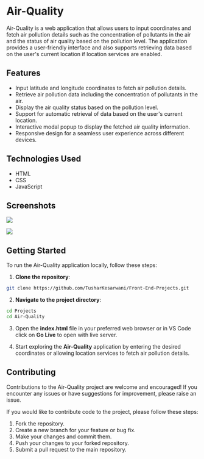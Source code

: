 # Air-Quality

Air-Quality is a web application that allows users to input coordinates and fetch air pollution details such as the concentration of pollutants in the air and the status of air quality based on the pollution level. The application provides a user-friendly interface and also supports retrieving data based on the user's current location if location services are enabled.

## Features

- Input latitude and longitude coordinates to fetch air pollution details.
- Retrieve air pollution data including the concentration of pollutants in the air.
- Display the air quality status based on the pollution level.
- Support for automatic retrieval of data based on the user's current location.
- Interactive modal popup to display the fetched air quality information.
- Responsive design for a seamless user experience across different devices.

## Technologies Used

- HTML
- CSS
- JavaScript

## Screenshots

![](https://github.com/TusharKesarwani/Front-End-Projects/assets/90151736/2fc47a46-6b8d-427f-863d-33b885e01c4e)

![](https://github.com/TusharKesarwani/Front-End-Projects/assets/90151736/9e012867-f46d-4269-94d7-89bfa581d001)

## Getting Started

To run the Air-Quality application locally, follow these steps:

1. **Clone the repository**:

```bash
git clone https://github.com/TusharKesarwani/Front-End-Projects.git
```

2.  **Navigate to the project directory**:

```bash
cd Projects
cd Air-Quality
```

3.  Open the **index.html** file in your preferred web browser or in VS Code click on **Go Live** to open with live server.

4.  Start exploring the **Air-Quality** application by entering the desired coordinates or allowing location services to fetch air pollution details.

## Contributing

Contributions to the Air-Quality project are welcome and encouraged! If you encounter any issues or have suggestions for improvement, please raise an issue.

If you would like to contribute code to the project, please follow these steps:

1.  Fork the repository.
2.  Create a new branch for your feature or bug fix.
3.  Make your changes and commit them.
4.  Push your changes to your forked repository.
5.  Submit a pull request to the main repository.
